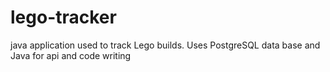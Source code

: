 # lego-tracker
java application used to track Lego builds. Uses PostgreSQL data base and Java for api and code writing
